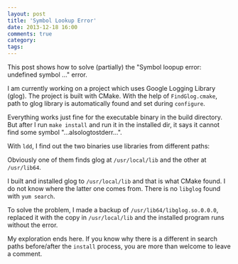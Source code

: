 ```yaml
---
layout: post
title: 'Symbol Lookup Error'
date: 2013-12-18 16:00
comments: true
category: 
tags:
---
```


This post shows how to solve (partially) the "Symbol loopup error: undefined symbol ..." error.

I am currently working on a project which uses Google Logging Library (glog). The project is built with CMake. With the help of `FindGlog.cmake`, path to glog library is automatically found and set during `configure`.

Everything works just fine for the executable binary in the build directory. But after I run `make install` and run it in the installed dir, it says it cannot find some symbol "...alsologtostderr...".

With `ldd`, I find out the two binaries use libraries from different paths:

<script src="https://gist.github.com/edwardtoday/8018860.js"></script>

Obviously one of them finds glog at `/usr/local/lib` and the other at `/usr/lib64`.

I built and installed glog to `/usr/local/lib` and that is what CMake found. I do not know where the latter one comes from. There is no `libglog` found with `yum search`.

To solve the problem, I made a backup of `/usr/lib64/libglog.so.0.0.0`, replaced it with the copy in `/usr/local/lib` and the installed program runs without the error.

My exploration ends here. If you know why there is a different in search paths before/after the `install` process, you are more than welcome to leave a comment.
